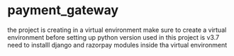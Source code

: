# payment_gateway

the project is creating in a virtual environment
make sure to create a virtual environment before setting up
python version used in this project is v3.7
need to installl django and razorpay modules inside tha virtual environment